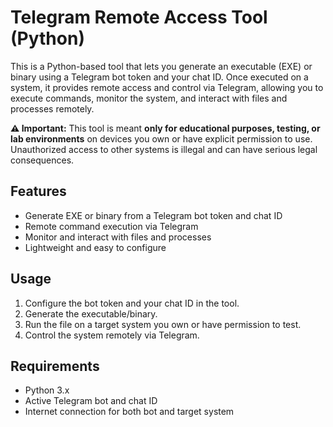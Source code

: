 # Telegram Remote Access Tool (Python)

This is a Python-based tool that lets you generate an executable (EXE) or binary using a Telegram bot token and your chat ID. Once executed on a system, it provides remote access and control via Telegram, allowing you to execute commands, monitor the system, and interact with files and processes remotely.

**⚠️ Important:** This tool is meant **only for educational purposes, testing, or lab environments** on devices you own or have explicit permission to use. Unauthorized access to other systems is illegal and can have serious legal consequences.

## Features
- Generate EXE or binary from a Telegram bot token and chat ID  
- Remote command execution via Telegram  
- Monitor and interact with files and processes  
- Lightweight and easy to configure  

## Usage
1. Configure the bot token and your chat ID in the tool.  
2. Generate the executable/binary.  
3. Run the file on a target system you own or have permission to test.  
4. Control the system remotely via Telegram.  

## Requirements
- Python 3.x  
- Active Telegram bot and chat ID  
- Internet connection for both bot and target system
